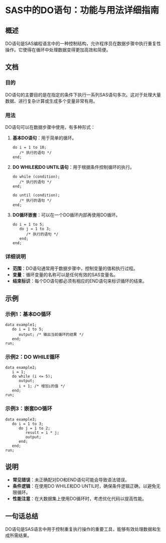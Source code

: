 <!--
Meta Description: # SAS中的DO语句：功能与用法详细指南 ## 概述 DO语句是SAS编程语言中的一种控制结构，允许程序员在数据步骤中执行重复性操作。它使得在循环中处理数据变得更加高效和简便。 ## 文档 ### 目的 DO语句的主要目的是在指定的条件下执行一系列SAS语句多次。这对于处理大量数据、进行复杂计算或...
Meta Keywords: end, sas, 执行的语句, data, output
-->

# SAS中的DO语句：功能与用法详细指南

## 概述
DO语句是SAS编程语言中的一种控制结构，允许程序员在数据步骤中执行重复性操作。它使得在循环中处理数据变得更加高效和简便。

## 文档
### 目的
DO语句的主要目的是在指定的条件下执行一系列SAS语句多次。这对于处理大量数据、进行复杂计算或生成多个变量非常有用。

### 用法
DO语句可以在数据步骤中使用，有多种形式：
1. **基本DO语句**：用于简单的循环。
   ```sas
   do i = 1 to 10;
      /* 执行的语句 */
   end;
   ```

2. **DO WHILE和DO UNTIL语句**：用于根据条件控制循环的执行。
   ```sas
   do while (condition);
      /* 执行的语句 */
   end;

   do until (condition);
      /* 执行的语句 */
   end;
   ```

3. **DO循环嵌套**：可以在一个DO循环内部再使用DO循环。
   ```sas
   do i = 1 to 5;
      do j = 1 to 3;
         /* 执行的语句 */
      end;
   end;
   ```

### 详细说明
- **范围**：DO语句通常用于数据步骤中，控制变量的值和执行过程。
- **变量**：循环变量的名称可以是任何有效的SAS变量名。
- **结束标识**：每个DO语句都必须有相应的END语句来标识循环的结束。

## 示例
### 示例1：基本DO循环
```sas
data example1;
   do i = 1 to 5;
      output; /* 输出当前循环的结果 */
   end;
run;
```

### 示例2：DO WHILE循环
```sas
data example2;
   i = 1;
   do while (i <= 5);
      output;
      i + 1; /* 增加i的值 */
   end;
run;
```

### 示例3：嵌套DO循环
```sas
data example3;
   do i = 1 to 3;
      do j = 1 to 2;
         result = i * j;
         output;
      end;
   end;
run;
```

## 说明
- **常见错误**：未正确配对DO和END语句可能会导致语法错误。
- **条件逻辑**：在使用DO WHILE和DO UNTIL时，确保条件逻辑正确，以避免无限循环。
- **性能注意**：在大数据集上使用DO循环时，考虑优化代码以提高性能。

## 一句话总结
DO语句是SAS语言中用于控制重复执行操作的重要工具，能够有效处理数据和生成所需结果。